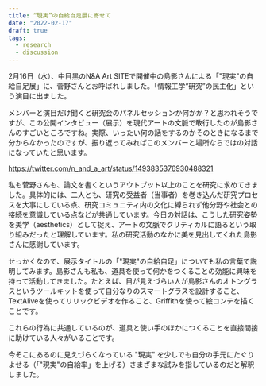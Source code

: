 ```yaml
---
title: “現実”の自給自足展に寄せて
date: "2022-02-17"
draft: true
tags:
  - research
  - discussion
---
```


2月16日（水）、中目黒のN&A Art SITEで開催中の島影さんによる「"現実"の自給自足展」に、菅野さんとお呼ばれしました。「情報工学“研究”の民主化」という演目に出ました。

メンバーと演目だけ聞くと研究会のパネルセッションか何かか？と思われそうですが、この公開インタビュー（展示）を現代アートの文脈で敢行したのが島影さんのすごいところですね。実際、いったい何の話をするのかそのときになるまで分からなかったのですが、振り返ってみればこのメンバーと場所ならではの対話になっていたと思います。

https://twitter.com/n_and_a_art/status/1493835376930488321

私も菅野さんも、論文を書くというアウトプット以上のことを研究に求めてきました。具体的には、二人とも、研究の受益者（当事者）を巻き込んだ研究プロセスを大事にしている点、研究コミュニティ内の文化に縛られず他分野や社会との接続を意識している点などが共通しています。今日の対話は、こうした研究姿勢を美学（aesthetics）として捉え、アートの文脈でクリティカルに語るという取り組みだったと理解しています。私の研究活動のなかに美を見出してくれた島影さんに感謝しています。

せっかくなので、展示タイトルの「"現実"の自給自足」についても私の言葉で説明してみます。島影さんも私も、道具を使って何かをつくることの効能に興味を持って活動してきました。たとえば、目が見えづらい人が島影さんのオトングラスというツールキットを使って自分なりのスマートグラスを設計すること、TextAliveを使ってリリックビデオを作ること、Griffithを使って絵コンテを描くことです。

これらの行為に共通しているのが、道具と使い手のほかにつくることを直接間接に助けている人々がいることです。

今そこにあるのに見えづらくなっている "現実" を少しでも自分の手元にたぐりよせる（「"現実"の自給率」を上げる）さまざまな試みを指しているのだと解釈しました。
